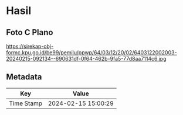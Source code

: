 # Hasil

## Foto C Plano

https://sirekap-obj-formc.kpu.go.id/be99/pemilu/ppwp/64/03/12/20/02/6403122002003-20240215-092134--690631df-0f64-462b-9fa5-77d8aa7114c6.jpg


## Metadata

| Key        | Value               |
| ---------- | ------------------- |
| Time Stamp | 2024-02-15 15:00:29 |



